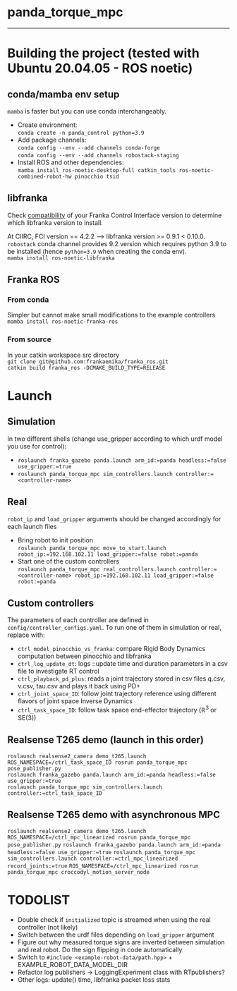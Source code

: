 # panda_torque_mpc
------------------  

# Building the project (tested with Ubuntu 20.04.05 - ROS noetic)
## conda/mamba env setup
`mamba` is faster but you can use conda interchangeably.

* Create environment:  
`conda create -n panda_control python=3.9`  
* Add package channels:  
`conda config --env --add channels conda-forge`    
`conda config --env --add channels robostack-staging`  
* Install ROS and other dependencies:  
`mamba install ros-noetic-desktop-full catkin_tools ros-noetic-combined-robot-hw pinocchio tsid`


## libfranka
Check [compatibility](https://frankaemika.github.io/docs/compatibility.html "FCI-libfranka compatibily matrix") of your Franka Control Interface version to determine which libfranka version to install.

At CIIRC, FCI version == 4.2.2  --> libfranka version >= 0.9.1 < 0.10.0. `robostack` conda channel provides 9.2 version which requires python 3.9 to be installed (hence `python=3.9` when creating the conda env).   
`mamba install ros-noetic-libfranka`

## Franka ROS
### From conda
Simpler but cannot make small modifications to the example controllers  
`mamba install ros-noetic-franka-ros`

### From source
In your catkin workspace src directory    
`git clone git@github.com:frankaemika/franka_ros.git`  
`catkin build franka_ros -DCMAKE_BUILD_TYPE=RELEASE`  

# Launch
## Simulation
In two different shells (change use_gripper according to which urdf model you use for control):  

* `roslaunch franka_gazebo panda.launch arm_id:=panda headless:=false use_gripper:=true`
* `roslaunch panda_torque_mpc sim_controllers.launch controller:=<controller-name>`

## Real
`robot_ip` and `load_gripper` arguments should be changed accordingly for each launch files

* Bring robot to init position  
`roslaunch panda_torque_mpc move_to_start.launch robot_ip:=192.168.102.11 load_gripper:=false robot:=panda`
* Start one of the custom controllers  
`roslaunch panda_torque_mpc real_controllers.launch controller:=<controller-name> robot_ip:=192.168.102.11 load_gripper:=false robot:=panda`

## Custom controllers
The parameters of each controller are defined in `config/controller_configs.yaml`. To run one of them in simulation or real, replace <controller-name> with:
* `ctrl_model_pinocchio_vs_franka`: compare Rigid Body Dynamics computation between pinocchio and libfranka
* `ctrl_log_update_dt`: logs ::update time and duration parameters in a csv file to investigate RT control
* `ctrl_playback_pd_plus`: reads a joint trajectory stored in csv files q.csv, v.csv, tau.csv and plays it back using PD+ 
* `ctrl_joint_space_ID`: follow joint trajectory reference using different flavors of joint space Inverse Dynamics 
* `ctrl_task_space_ID`: follow task space end-effector trajectory ($\mathbb{R}^3$ or SE(3)) 

## Realsense T265 demo (launch in this order)
`roslaunch realsense2_camera demo_t265.launch`  
`ROS_NAMESPACE=/ctrl_task_space_ID rosrun panda_torque_mpc pose_publisher.py`  
`roslaunch franka_gazebo panda.launch arm_id:=panda headless:=false use_gripper:=true`  
`roslaunch panda_torque_mpc sim_controllers.launch controller:=ctrl_task_space_ID`  

## Realsense T265 demo with asynchronous MPC
`roslaunch realsense2_camera demo_t265.launch`
`ROS_NAMESPACE=/ctrl_mpc_linearized rosrun panda_torque_mpc pose_publisher.py`
`roslaunch franka_gazebo panda.launch arm_id:=panda headless:=false use_gripper:=true`
`roslaunch panda_torque_mpc sim_controllers.launch controller:=ctrl_mpc_linearized record_joints:=true`
`ROS_NAMESPACE=/ctrl_mpc_linearized rosrun panda_torque_mpc croccodyl_motion_server_node`

# TODOLIST
* Double check if `initialized` topic is streamed when using the real controller (not likely) 
* Switch between the urdf files depending on `load_gripper` argument
* Figure out why measured torque signs are inverted between simulation and real robot.
Do the sign flipping in code automatically
* Switch to `#include <example-robot-data/path.hpp>` + EXAMPLE_ROBOT_DATA_MODEL_DIR
* Refactor log publishers -> LoggingExperiment class with RTpublishers?
* Other logs: update() time, libfranka packet loss stats
